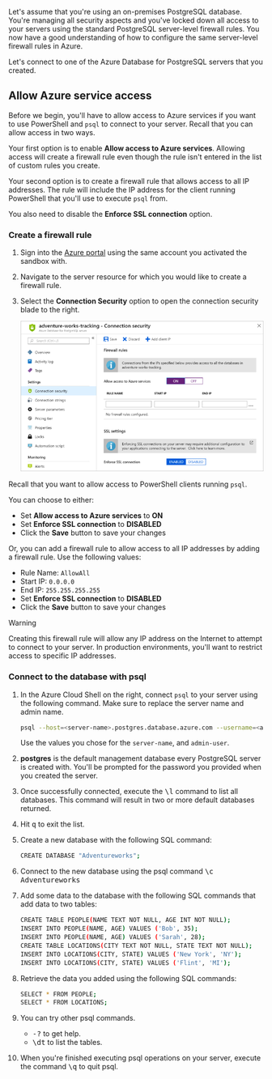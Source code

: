 Let's assume that you're using an on-premises PostgreSQL database. You're managing all security aspects and you've locked down all access to your servers using the standard PostgreSQL server-level firewall rules. You now have a good understanding of how to configure the same server-level firewall rules in Azure.

Let's connect to one of the Azure Database for PostgreSQL servers that you created.

## Allow Azure service access

Before we begin, you'll have to allow access to Azure services if you want to use PowerShell and `psql` to connect to your server. Recall that you can allow access in two ways.

Your first option is to enable **Allow access to Azure services**. Allowing access will create a firewall rule even though the rule isn't entered in the list of custom rules you create.

Your second option is to create a firewall rule that allows access to all IP addresses. The rule will include the IP address for the client running PowerShell that you'll use to execute `psql` from.

You also need to disable the **Enforce SSL connection** option.

### Create a firewall rule

1. Sign into the [Azure portal](https://portal.azure.com/learn.docs.microsoft.com?azure-portal=true) using the same account you activated the sandbox with.

1. Navigate to the server resource for which you would like to create a firewall rule.

1. Select the **Connection Security** option to open the connection security blade to the right.

    ![Screenshot of the Azure portal showing the Connection security section of the PostgreSQL database resource blade](../media/7-db-security-settings.png)

Recall that you want to allow access to PowerShell clients running `psql`.

You can choose to either:

- Set **Allow access to Azure services** to **ON**
- Set **Enforce SSL connection** to **DISABLED**
- Click the **Save** button to save your changes

Or, you can add a firewall rule to allow access to all IP addresses by adding a firewall rule. Use the following values:

- Rule Name: `AllowAll`
- Start IP: `0.0.0.0`
- End IP: `255.255.255.255`
- Set **Enforce SSL connection** to **DISABLED**
- Click the **Save** button to save your changes

> [!Warning]
> Creating this firewall rule will allow any IP address on the Internet to attempt to connect to your server. In production environments, you'll want to restrict access to specific IP addresses.

### Connect to the database with psql

1. In the Azure Cloud Shell on the right, connect `psql` to your server using the following command. Make sure to replace the server name and admin name.

    ```bash
    psql --host=<server-name>.postgres.database.azure.com --username=<admin-user>@<server-name> --dbname=postgres
    ```

    Use the values you chose for the `server-name`, and `admin-user`.

1. **postgres** is the default management database every PostgreSQL server is created with. You'll be prompted for the password you provided when you created the server.

1. Once successfully connected, execute the <kbd>\l</kbd> command to list all databases. This command will result in two or more default databases returned.

1. Hit <kbd>q</kbd> to exit the list.

1. Create a new database with the following SQL command:
   
    ```bash
    CREATE DATABASE "Adventureworks";
    ```

1. Connect to the new database using the psql command <kbd>\c Adventureworks</kbd>

1. Add some data to the database with the following SQL commands that add data to two tables:

    ```bash
    CREATE TABLE PEOPLE(NAME TEXT NOT NULL, AGE INT NOT NULL);
    INSERT INTO PEOPLE(NAME, AGE) VALUES ('Bob', 35);
    INSERT INTO PEOPLE(NAME, AGE) VALUES ('Sarah', 28);
    CREATE TABLE LOCATIONS(CITY TEXT NOT NULL, STATE TEXT NOT NULL);
    INSERT INTO LOCATIONS(CITY, STATE) VALUES ('New York', 'NY');
    INSERT INTO LOCATIONS(CITY, STATE) VALUES ('Flint', 'MI');
    ```

1. Retrieve the data you added using the following SQL commands:

    ```bash
    SELECT * FROM PEOPLE;
    SELECT * FROM LOCATIONS;
    ```

1. You can try other psql commands.
    - <kbd>-?</kbd> to get help.
    - <kbd>\dt</kbd> to list the tables.

1. When you're finished executing psql operations on your server, execute the command <kbd>\q</kbd> to quit psql.
